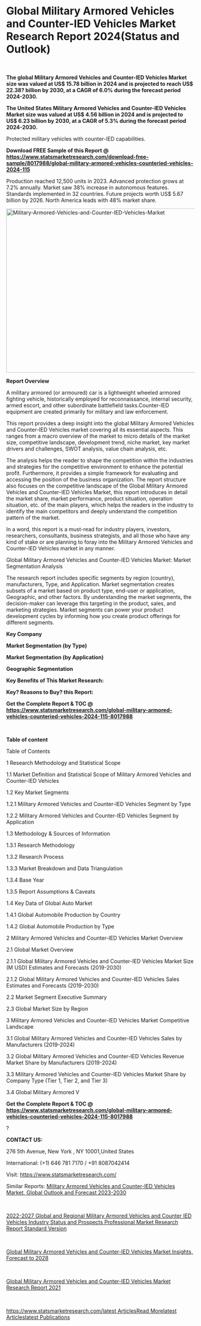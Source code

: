 <h1>Global Military Armored Vehicles and Counter-IED Vehicles Market Research Report 2024(Status and Outlook)</h1><br/><p><strong>The global Military Armored Vehicles and Counter-IED Vehicles Market size was valued at US$ 15.78 billion in 2024 and is projected to reach US$ 22.38? billion by 2030, at a <strong>CAGR</strong> of 6.0% during the forecast period 2024-2030.</strong></p>
 
 
 
 <p><strong>The United States Military Armored Vehicles and Counter-IED Vehicles Market size was valued at US$ 4.56 billion in 2024 and is projected to US$ 6.23 billion by 2030, at a <strong>CAGR</strong> of 5.3% during the forecast period 2024-2030.</strong></p>
 
 
 
 <p>Protected military vehicles with counter-IED capabilities.</p>
 
 
 
 <p><strong>Download FREE Sample of this Report @ <a href="https://www.statsmarketresearch.com/download-free-sample/8017988/global-military-armored-vehicles-counteried-vehicles-2024-115">https://www.statsmarketresearch.com/download-free-sample/8017988/global-military-armored-vehicles-counteried-vehicles-2024-115</a></strong></p>
 
 
 
 <p>Production reached 12,500 units in 2023. Advanced protection grows at 7.2% annually. Market saw 38% increase in autonomous features. Standards implemented in 32 countries. Future projects worth US$ 5.67 billion by 2026. North America leads with 48% market share.</p>
 
 
 
 <p><img alt="Military-Armored-Vehicles-and-Counter-IED-Vehicles-Market" src="https://www.grandresearchstore.com/assets/report-images/Military_Armored_Vehicles_and_Counter-IED_Vehicles_Market.png" style="width: 730px; height: 438px;" /></p>
 
 
 
 <p><strong>Report Overview</strong></p>
 
 
 
 <p>A military armored (or armoured) car is a lightweight wheeled armored fighting vehicle, historically employed for reconnaissance, internal security, armed escort, and other subordinate battlefield tasks.Counter-IED equipment are created primarily for military and law enforcement.</p>
 
 
 
 <p>This report provides a deep insight into the global Military Armored Vehicles and Counter-IED Vehicles market covering all its essential aspects. This ranges from a macro overview of the market to micro details of the market size, competitive landscape, development trend, niche market, key market drivers and challenges, SWOT analysis, value chain analysis, etc.</p>
 
 
 
 <p>The analysis helps the reader to shape the competition within the industries and strategies for the competitive environment to enhance the potential profit. Furthermore, it provides a simple framework for evaluating and accessing the position of the business organization. The report structure also focuses on the competitive landscape of the Global Military Armored Vehicles and Counter-IED Vehicles Market, this report introduces in detail the market share, market performance, product situation, operation situation, etc. of the main players, which helps the readers in the industry to identify the main competitors and deeply understand the competition pattern of the market.</p>
 
 
 
 <p>In a word, this report is a must-read for industry players, investors, researchers, consultants, business strategists, and all those who have any kind of stake or are planning to foray into the Military Armored Vehicles and Counter-IED Vehicles market in any manner.</p>
 
 
 
 <p>Global Military Armored Vehicles and Counter-IED Vehicles Market: Market Segmentation Analysis</p>
 
 
 
 <p>The research report includes specific segments by region (country), manufacturers, Type, and Application. Market segmentation creates subsets of a market based on product type, end-user or application, Geographic, and other factors. By understanding the market segments, the decision-maker can leverage this targeting in the product, sales, and marketing strategies. Market segments can power your product development cycles by informing how you create product offerings for different segments.</p>
 
 
 
 <p><strong>Key Company</strong></p>
 
 
 
 <p><strong>Market Segmentation (by Type)</strong></p>
 
 
 
 <p><strong>Market Segmentation (<strong>by Application</strong>)</strong></p>
 
 
 
 <p><strong>Geographic Segmentation</strong></p>
 
 
 
 <p><strong>Key Benefits of This Market Research:</strong></p>
 
 
 
 <p><strong>Key? <strong>Reasons to Buy</strong>? this Report:</strong></p>
 
 
 
 <div><b>Get the Complete Report & TOC @ <a href="https://www.statsmarketresearch.com/global-military-armored-vehicles-counteried-vehicles-2024-115-8017988">https://www.statsmarketresearch.com/global-military-armored-vehicles-counteried-vehicles-2024-115-8017988</a></b></div>
 
 
 
 <p><br />
 
 <b>Table of content</b></p>
 
 
 
 <p>Table of Contents<br />
 
 1 Research Methodology and Statistical Scope<br />
 
 1.1 Market Definition and Statistical Scope of Military Armored Vehicles and Counter-IED Vehicles<br />
 
 1.2 Key Market Segments<br />
 
 1.2.1 Military Armored Vehicles and Counter-IED Vehicles Segment by Type<br />
 
 1.2.2 Military Armored Vehicles and Counter-IED Vehicles Segment by Application<br />
 
 1.3 Methodology & Sources of Information<br />
 
 1.3.1 Research Methodology<br />
 
 1.3.2 Research Process<br />
 
 1.3.3 Market Breakdown and Data Triangulation<br />
 
 1.3.4 Base Year<br />
 
 1.3.5 Report Assumptions & Caveats<br />
 
 1.4 Key Data of Global Auto Market<br />
 
 1.4.1 Global Automobile Production by Country<br />
 
 1.4.2 Global Automobile Production by Type<br />
 
 2 Military Armored Vehicles and Counter-IED Vehicles Market Overview<br />
 
 2.1 Global Market Overview<br />
 
 2.1.1 Global Military Armored Vehicles and Counter-IED Vehicles Market Size (M USD) Estimates and Forecasts (2019-2030)<br />
 
 2.1.2 Global Military Armored Vehicles and Counter-IED Vehicles Sales Estimates and Forecasts (2019-2030)<br />
 
 2.2 Market Segment Executive Summary<br />
 
 2.3 Global Market Size by Region<br />
 
 3 Military Armored Vehicles and Counter-IED Vehicles Market Competitive Landscape<br />
 
 3.1 Global Military Armored Vehicles and Counter-IED Vehicles Sales by Manufacturers (2019-2024)<br />
 
 3.2 Global Military Armored Vehicles and Counter-IED Vehicles Revenue Market Share by Manufacturers (2019-2024)<br />
 
 3.3 Military Armored Vehicles and Counter-IED Vehicles Market Share by Company Type (Tier 1, Tier 2, and Tier 3)<br />
 
 3.4 Global Military Armored V</p>
 
 
 
 <div><b>Get the Complete Report & TOC @ <a href="https://www.statsmarketresearch.com/global-military-armored-vehicles-counteried-vehicles-2024-115-8017988">https://www.statsmarketresearch.com/global-military-armored-vehicles-counteried-vehicles-2024-115-8017988</a></b></div>
 
 
 
 <p>? </p>
 
 
 
 <p><b>CONTACT US:</b><br />
 
 276 5th Avenue, New York , NY 10001,United States<br />
 
 International: (+1) 646 781 7170 / +91 8087042414<br />
 
 Visit: <a href="https://www.statsmarketresearch.com/">https://www.statsmarketresearch.com/</a><br />
 
 Similar Reports: <a href="https://www.statsmarketresearch.com/global-military-armored-vehicles-counteried-vehicles-2024-115-8017988">Military Armored Vehicles and Counter-IED Vehicles Market, Global Outlook and Forecast 2023-2030</a><br />
 
 <br />
 
 <a href="https://www.statsmarketresearch.com/global-military-armored-vehicles-counteried-vehicles-2024-115-8017988">2022-2027 Global and Regional Military Armored Vehicles and Counter IED Vehicles Industry Status and Prospects Professional Market Research Report Standard Version</a><br />
 
 <br />
 
 <a href="https://www.statsmarketresearch.com/global-military-armored-vehicles-counteried-vehicles-2024-115-8017988">Global Military Armored Vehicles and Counter-IED Vehicles Market Insights, Forecast to 2028</a><br />
 
 <br />
 
 <a href="https://www.statsmarketresearch.com/global-military-armored-vehicles-counteried-vehicles-2024-115-8017988">Global Military Armored Vehicles and Counter-IED Vehicles Market Research Report 2021</a><br />
 
 <br />
 
 <a href="https://gyeongbokgung.com">https://www.statsmarketresearch.com/</a><a href="https://hallyeomaritime.com">latest Articles</a><a href="https://jingwansa.com">Read More</a><a href="https://nguoiviet.jp/">latest Articles</a><a href="https://www.intelmarketresearch.com/">latest Publications</a></p>